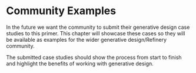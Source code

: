 # Community Examples

In the future we want the community to submit their generative design case studies to this primer. This chapter will showcase these cases so they will be available as examples for the wider generative design/Refinery community.

The submitted case studies should show the process from start to finish and highlight the benefits of working with generative design.

